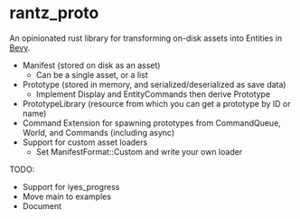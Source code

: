 # rantz_proto

An opinionated rust library for transforming on-disk assets into Entities in [Bevy](https://www.bevyengine.org).

* Manifest (stored on disk as an asset)
  * Can be a single asset, or a list
* Prototype (stored in memory, and serialized/deserialized as save data)
  * Implement Display and EntityCommands then derive Prototype
* PrototypeLibrary (resource from which you can get a prototype by ID or name)
* Command Extension for spawning prototypes from CommandQueue, World, and Commands (including async)
* Support for custom asset loaders
  * Set ManifestFormat::Custom and write your own loader

TODO:

* Support for iyes_progress
* Move main to examples
* Document
